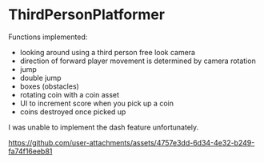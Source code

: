 # ThirdPersonPlatformer
 
Functions implemented:
- looking around using a third person free look camera
- direction of forward player movement is determined by camera rotation
- jump
- double jump
- boxes (obstacles)
- rotating coin with a coin asset
- UI to increment score when you pick up a coin
- coins destroyed once picked up

I was unable to implement the dash feature unfortunately.

https://github.com/user-attachments/assets/4757e3dd-6d34-4e32-b249-fa74f16eeb81

